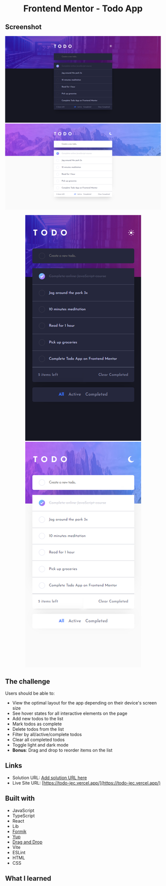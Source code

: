 <h1 align="center">Frontend Mentor - Todo App</h1>

## Screenshot
![](./src/assets/github/dark-desktop.png)
![](./src/assets/github/white-desktop.png)

<div align="center">
  <img src="./src/assets/github/dark-mobile.png" />
  <img src="./src/assets/github/white-mobile.png" />
</div>

## The challenge
Users should be able to:
- View the optimal layout for the app depending on their device's screen size
- See hover states for all interactive elements on the page
- Add new todos to the list
- Mark todos as complete
- Delete todos from the list
- Filter by all/active/complete todos
- Clear all completed todos
- Toggle light and dark mode
- **Bonus**: Drag and drop to reorder items on the list

## Links
- Solution URL: [Add solution URL here](https://your-solution-url.com)
- Live Site URL: [https://todo-jec.vercel.app/](https://todo-jec.vercel.app/)

## Built with
- JavaScript
- TypeScript
- React
- Lib
 - [Formik](https://formik.org/)
 - [Yup](https://www.npmjs.com/package/yup)
 - [Drag and Drop](https://www.npmjs.com/package/react-beautiful-dnd)
- Vite
- ESLint
- HTML
- CSS

## What I learned

